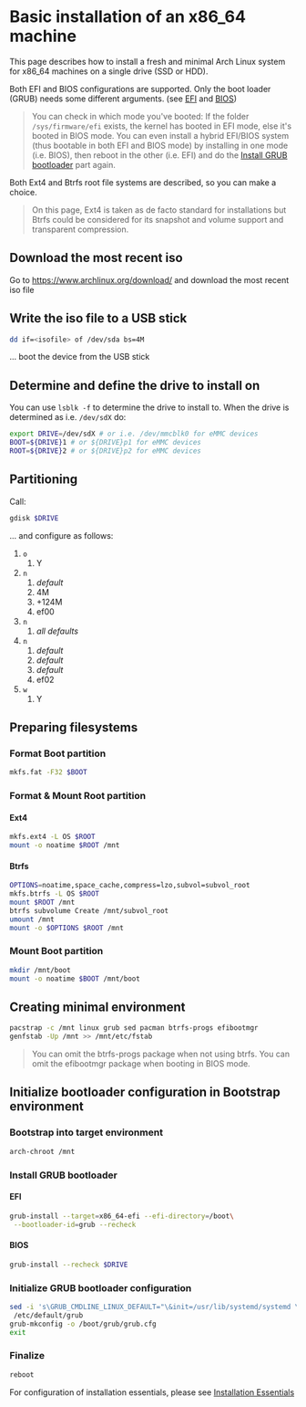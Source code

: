 # Basic installation of an x86_64 machine

This page describes how to install a fresh and minimal Arch Linux system for x86_64 machines on a single drive (SSD or HDD).

Both EFI and BIOS configurations are supported. Only the boot loader (GRUB) needs some different arguments. (see [EFI](#efi) and [BIOS](#bios))
> You can check in which mode you've booted: If the folder `/sys/firmware/efi` exists, the kernel has booted in EFI mode, else it's booted in BIOS mode.
> You can even install a hybrid EFI/BIOS system (thus bootable in both EFI and BIOS mode) by installing in one mode (i.e. BIOS), then reboot in the other (i.e. EFI) and do the [Install GRUB bootloader](#install-grub-bootloader) part again.

Both Ext4 and Btrfs root file systems are described, so you can make a choice.
> On this page, Ext4 is taken as de facto standard for installations but Btrfs could be considered for its snapshot and volume support and transparent compression.

## Download the most recent iso

Go to <https://www.archlinux.org/download/> and download the most recent iso file

## Write the iso file to a USB stick

```bash
dd if=<isofile> of /dev/sda bs=4M
```

... boot the device from the USB stick

## Determine and define the drive to install on

You can use `lsblk -f` to determine the drive to install to.
When the drive is determined as i.e. `/dev/sdX` do:

```bash
export DRIVE=/dev/sdX # or i.e. /dev/mmcblk0 for eMMC devices
BOOT=${DRIVE}1 # or ${DRIVE}p1 for eMMC devices
ROOT=${DRIVE}2 # or ${DRIVE}p2 for eMMC devices
```

## Partitioning

Call:

```bash
gdisk $DRIVE
```

... and configure as follows:

1. `o`
    1. Y
1. `n`
    1. _default_
    1. 4M
    1. +124M
    1. ef00
1. `n`
    1. _all defaults_
1. `n`
    1. _default_
    1. _default_
    1. _default_
    1. ef02
1. `w`
    1. Y

## Preparing filesystems

### Format Boot partition

```bash
mkfs.fat -F32 $BOOT
```

### Format & Mount Root partition

#### Ext4

```bash
mkfs.ext4 -L OS $ROOT
mount -o noatime $ROOT /mnt
```

#### Btrfs

```bash
OPTIONS=noatime,space_cache,compress=lzo,subvol=subvol_root
mkfs.btrfs -L OS $ROOT
mount $ROOT /mnt
btrfs subvolume Create /mnt/subvol_root
umount /mnt
mount -o $OPTIONS $ROOT /mnt
```

### Mount Boot partition

```bash
mkdir /mnt/boot
mount -o noatime $BOOT /mnt/boot
```

## Creating minimal environment

```bash
pacstrap -c /mnt linux grub sed pacman btrfs-progs efibootmgr
genfstab -Up /mnt >> /mnt/etc/fstab
```

> You can omit the btrfs-progs package when not using btrfs.
> You can omit the efibootmgr package when booting in BIOS mode.

## Initialize bootloader configuration in Bootstrap environment

### Bootstrap into target environment

```bash
arch-chroot /mnt
```

### Install GRUB bootloader

#### EFI

```bash
grub-install --target=x86_64-efi --efi-directory=/boot\
 --bootloader-id=grub --recheck
```

#### BIOS

```bash
grub-install --recheck $DRIVE
```

### Initialize GRUB bootloader configuration

```bash
sed -i 's\GRUB_CMDLINE_LINUX_DEFAULT="\&init=/usr/lib/systemd/systemd \'\
 /etc/default/grub
grub-mkconfig -o /boot/grub/grub.cfg
exit
```

### Finalize

```bash
reboot
```

For configuration of installation essentials, please see [Installation Essentials](essentials-installation.md)
